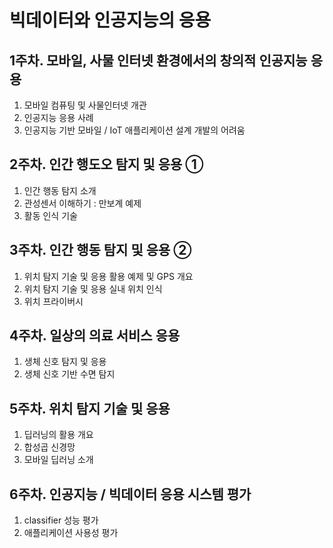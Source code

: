 # 빅데이터와 인공지능의 응용

## 1주차. 모바일, 사물 인터넷 환경에서의 창의적 인공지능 응용

1. 모바일 컴퓨팅 및 사물인터넷 개관
2. 인공지능 응용 사례
3. 인공지능 기반 모바일 / IoT 애플리케이션 설계 개발의 어려움



## 2주차. 인간 행도오 탐지 및 응용 ①

1. 인간 행동 탐지 소개
2. 관성센서 이해하기 : 만보계 예제
3. 활동 인식 기술



## 3주차. 인간 행동 탐지 및 응용 ②

1. 위치 탐지 기술 및 응용 활용 예제 및 GPS 개요
2. 위치 탐지 기술 및 응용 실내 위치 인식
3. 위치 프라이버시



## 4주차. 일상의 의료 서비스 응용

1. 생체 신호 탐지 및 응용
2. 생체 신호 기반 수면 탐지



## 5주차. 위치 탐지 기술 및 응용

1.  딥러닝의 활용 개요
2. 합성곱 신경망
3. 모바일 딥러닝 소개



## 6주차. 인공지능 / 빅데이터 응용 시스템 평가

1. classifier 성능 평가
2. 애플리케이션 사용성 평가




